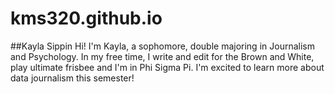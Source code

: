 # kms320.github.io
##Kayla Sippin
Hi! I'm Kayla, a sophomore, double majoring in Journalism and Psychology. In my free time, I write and edit for the Brown and White, play ultimate frisbee and I'm in Phi Sigma Pi. I'm excited to learn more about data journalism this semester!

